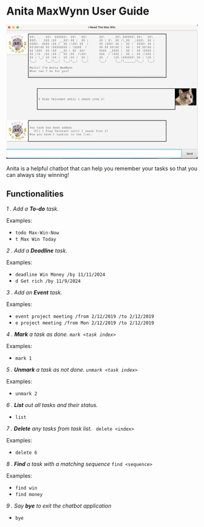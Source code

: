 # Anita MaxWynn User Guide

![Screenshot of Ui.](Ui.png)

Anita is a helpful chatbot that can help you remember your tasks so that you can always stay winning!

## Functionalities

_1 . Add a **To-do** task._ 

Examples:
* `todo Max-Win-Now`
* `t Max Win Today`

_2 . Add a **Deadline** task._ 

Examples:
* `deadline Win Money /by 11/11/2024`
* `d Get rich /by 11/9/2024`

_3 . Add an **Event** task._ 

Examples:
* `event project meeting /from 2/12/2019 /to 2/12/2019`
* `e project meeting /from Mon 2/12/2019 /to 2/12/2019`

_4 . **Mark** a task as done. `mark <task index>`_

Examples:
* `mark 1`

_5 . **Unmark** a task as not done. `unmark <task index>`_

Examples:
* `unmark 2`

_6 . **List** out all tasks and their status._ 

* `list`

_7 . **Delete** any tasks from task list._ ` delete <index>`

Examples:
* `delete 6`

_8 . **Find** a task with a matching sequence_ `find <sequence>`

Examples:
* `find win`
* `find money`

_9 . Say **bye** to exit the chatbot application_ 
* `bye`



